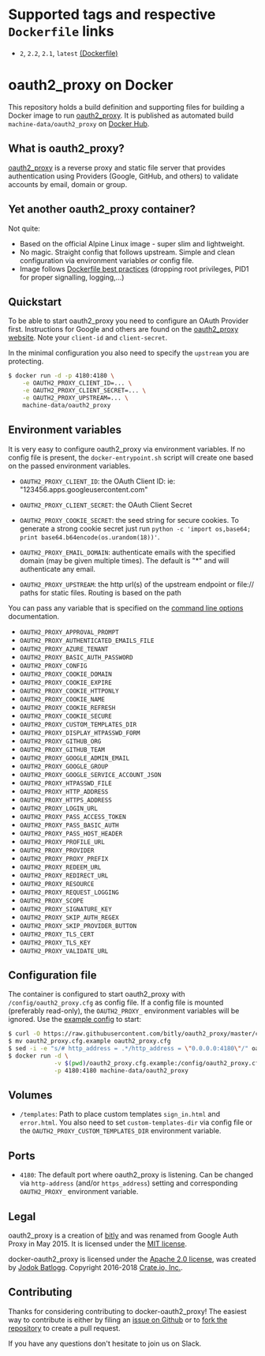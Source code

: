 # Supported tags and respective `Dockerfile` links

- `2`, `2.2`, `2.1`, `latest` [(Dockerfile)](https://github.com/machine-data/docker-oauth2_proxy/blob/master/Dockerfile)

# oauth2_proxy on Docker

This repository holds a build definition and supporting files for building a Docker image to run [oauth2_proxy](https://github.com/bitly/oauth2_proxy).
It is published as automated build `machine-data/oauth2_proxy` on [Docker Hub](https://registry.hub.docker.com/u/machinedata/oauth2_proxy/).

## What is oauth2_proxy?

[oauth2_proxy](https://github.com/bitly/oauth2_proxy) is a reverse proxy and static file server that provides authentication using Providers (Google, GitHub, and others) to validate accounts by email, domain or group.

## Yet another oauth2_proxy container?

Not quite:
- Based on the official Alpine Linux image - super slim and lightweight.
- No magic. Straight config that follows upstream. Simple and clean configuration via environment variables _or_ config file.
- Image follows [Dockerfile best practices](https://docs.docker.com/engine/userguide/eng-image/dockerfile_best-practices/) (dropping root privileges, PID1 for proper signalling, logging,...)

## Quickstart

To be able to start oauth2_proxy you need to configure an OAuth Provider first. Instructions for Google and others are found on the [oauth2_proxy website](https://github.com/bitly/oauth2_proxy#google-auth-provider). Note your `client-id` and `client-secret`.

In the minimal configuration you also need to specify the `upstream` you are protecting.


```sh
$ docker run -d -p 4180:4180 \
    -e OAUTH2_PROXY_CLIENT_ID=... \
    -e OAUTH2_PROXY_CLIENT_SECRET=... \
    -e OAUTH2_PROXY_UPSTREAM=... \
    machine-data/oauth2_proxy
```

## Environment variables

It is very easy to configure oauth2_proxy via environment variables. If no config file is present, the `docker-entrypoint.sh` script will create one based on the passed environment variables.

- `OAUTH2_PROXY_CLIENT_ID`: the OAuth Client ID: ie: "123456.apps.googleusercontent.com"

- `OAUTH2_PROXY_CLIENT_SECRET`: the OAuth Client Secret

- `OAUTH2_PROXY_COOKIE_SECRET`: the seed string for secure cookies. To generate a strong cookie secret just run `python -c 'import os,base64; print base64.b64encode(os.urandom(18))'`.

- `OAUTH2_PROXY_EMAIL_DOMAIN`: authenticate emails with the specified domain (may be given multiple times). The default is "*" and will authenticate any email.

- `OAUTH2_PROXY_UPSTREAM`: the http url(s) of the upstream endpoint or file:// paths for static files. Routing is based on the path


You can pass any variable that is specified on the [command line options](https://github.com/bitly/oauth2_proxy#command-line-options) documentation.

- `OAUTH2_PROXY_APPROVAL_PROMPT`
- `OAUTH2_PROXY_AUTHENTICATED_EMAILS_FILE`
- `OAUTH2_PROXY_AZURE_TENANT`
- `OAUTH2_PROXY_BASIC_AUTH_PASSWORD`
- `OAUTH2_PROXY_CONFIG`
- `OAUTH2_PROXY_COOKIE_DOMAIN`
- `OAUTH2_PROXY_COOKIE_EXPIRE`
- `OAUTH2_PROXY_COOKIE_HTTPONLY`
- `OAUTH2_PROXY_COOKIE_NAME`
- `OAUTH2_PROXY_COOKIE_REFRESH`
- `OAUTH2_PROXY_COOKIE_SECURE`
- `OAUTH2_PROXY_CUSTOM_TEMPLATES_DIR`
- `OAUTH2_PROXY_DISPLAY_HTPASSWD_FORM`
- `OAUTH2_PROXY_GITHUB_ORG`
- `OAUTH2_PROXY_GITHUB_TEAM`
- `OAUTH2_PROXY_GOOGLE_ADMIN_EMAIL`
- `OAUTH2_PROXY_GOOGLE_GROUP`
- `OAUTH2_PROXY_GOOGLE_SERVICE_ACCOUNT_JSON`
- `OAUTH2_PROXY_HTPASSWD_FILE`
- `OAUTH2_PROXY_HTTP_ADDRESS`
- `OAUTH2_PROXY_HTTPS_ADDRESS`
- `OAUTH2_PROXY_LOGIN_URL`
- `OAUTH2_PROXY_PASS_ACCESS_TOKEN`
- `OAUTH2_PROXY_PASS_BASIC_AUTH`
- `OAUTH2_PROXY_PASS_HOST_HEADER`
- `OAUTH2_PROXY_PROFILE_URL`
- `OAUTH2_PROXY_PROVIDER`
- `OAUTH2_PROXY_PROXY_PREFIX`
- `OAUTH2_PROXY_REDEEM_URL`
- `OAUTH2_PROXY_REDIRECT_URL`
- `OAUTH2_PROXY_RESOURCE`
- `OAUTH2_PROXY_REQUEST_LOGGING`
- `OAUTH2_PROXY_SCOPE`
- `OAUTH2_PROXY_SIGNATURE_KEY`
- `OAUTH2_PROXY_SKIP_AUTH_REGEX`
- `OAUTH2_PROXY_SKIP_PROVIDER_BUTTON`
- `OAUTH2_PROXY_TLS_CERT`
- `OAUTH2_PROXY_TLS_KEY`
- `OAUTH2_PROXY_VALIDATE_URL`

## Configuration file

The container is configured to start oauth2_proxy with `/config/oauth2_proxy.cfg` as config file.
If a config file is mounted (preferably read-only), the `OAUTH2_PROXY_` environment variables will be ignored. Use the [example config](https://github.com/bitly/oauth2_proxy/blob/master/contrib/oauth2_proxy.cfg.example) to start:

```sh
$ curl -O https://raw.githubusercontent.com/bitly/oauth2_proxy/master/contrib/oauth2_proxy.cfg.example
$ mv oauth2_proxy.cfg.example oauth2_proxy.cfg
$ sed -i -e "s/# http_address = .*/http_address = \"0.0.0.0:4180\"/" oauth2_proxy.cfg.example
$ docker run -d \
             -v $(pwd)/oauth2_proxy.cfg.example:/config/oauth2_proxy.cfg:ro \
             -p 4180:4180 machine-data/oauth2_proxy
```

## Volumes

- `/templates`: Path to place custom templates `sign_in.html` and `error.html`. You also need to set `custom-templates-dir` via config file or the `OAUTH2_PROXY_CUSTOM_TEMPLATES_DIR` environment variable.

## Ports

- `4180`: The default port where oauth2_proxy is listening. Can be changed via `http-address` (and/or `https_address`) setting and corresponding `OAUTH2_PROXY_` environment variable.

## Legal

oauth2_proxy is a creation of [bitly](http://word.bitly.com/post/47548678256/google-auth-proxy) and was renamed from Google Auth Proxy in May 2015.
It is licensed under the [MIT license](https://github.com/bitly/oauth2_proxy/blob/master/LICENSE).

docker-oauth2_proxy is licensed under the [Apache 2.0 license](https://github.com/machine-data/docker-oauth2_proxy/blob/master/LICENSE), was created by [Jodok Batlogg](https://github.com/jodok).
Copyright 2016-2018 [Crate.io, Inc.](https://crate.io).

## Contributing

Thanks for considering contributing to docker-oauth2_proxy!
The easiest way to contribute is either by filing an [issue on Github](https://github.com/machine-data/docker-oauth2_proxy/issues) or to [fork the repository](https://github.com/machine-data/docker-oauth2_proxy/fork) to create a pull request.

If you have any questions don't hesitate to join us on Slack.
